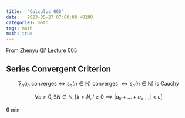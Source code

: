 ```yaml
---
title:  "Calculus 005"
date:   2023-05-27 07:00:00 +0200
categories: math
tags: math
math: true
---
```


From [Zhenyu Qi' Lecture 005](http://ocw.aca.ntu.edu.tw/ntu-ocw/ocw/cou/104S115/5)

## Series Convergent Criterion

$$
\sum_{n} a_n \text{ converges} \iff s_{n} (n \in \mathbb{N}) \text{ converges } \iff s_n (n \in \mathbb{N}) \text{ is Cauchy}
$$

$$
\forall \varepsilon > 0, \exists N \in \mathbb{N}, [k > N, l \ge 0 \implies \vert a_k + \dots + a_{k+l} \vert < \varepsilon ]
$$

6 min
